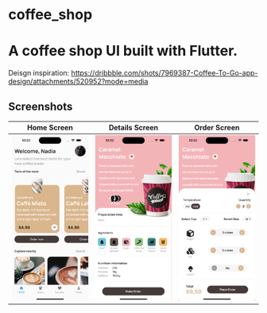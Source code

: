 # coffee_shop
# A coffee shop UI built with Flutter.
Deisgn inspiration: https://dribbble.com/shots/7969387-Coffee-To-Go-app-design/attachments/520952?mode=media

## Screenshots 
| Home Screen | Details Screen |  Order Screen |
:----------:|:-------------:|:--------------:|
![](./readme_files/homepage.png) | ![](./readme_files/details_page.png) | ![](./readme_files/order_page.png) |


















